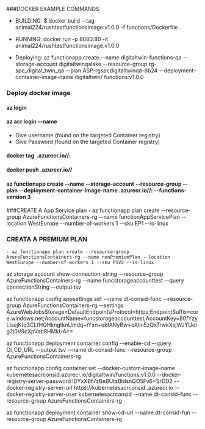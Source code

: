 ###DOCKER EXAMPLE COMMANDS 
 - BUILDING: $ docker build --tag animal224/rushtestfunctionsimage:v1.0.0 -f functions/Dockerfile .
 - RUNNING: docker run -p 8080:80 -it animal224/rushtestfunctionsimage:v1.0.0 

 - Deploying: az functionapp create --name digitaltwin-functions-qa --storage-account digitaltwinqalake --resource-group rg-spc_digital_twin_qa --plan ASP-rgspcdigitaltwinqa-8b24 --deployment-container-image-name digitaltwin/       functions:v1.0.0 

 ### Deploy docker image
 #### az login
 #### az acr login --name <REPOSITORYNAME>
  - Give username (found on the targeted Container registry)
  - Give Password (found on the targeted Container registry)
 #### docker tag <IMAGE> <REPOSITORYNAME>.azurecr.io/<FOLDER>/<IMAGE>:<VERSION>
 #### docker push <REPOSITORYNAME>.azurecr.io/<FOLDER>/<IMAGE>
 #### az functionapp create --name <FUNCTIONNAME> --storage-account <STORAGEACCOUNT> --resource-group <RESOURCEGROUP> --plan <SERVICEPLANNAME> --deployment-container-image-name <REPOSITORYNAME>.azurecr.io/<FOLDER>/<IMAGE>:<VERSION> --functions-version 3
 
###CREATE A App Service plan
    - az functionapp plan create --resource-group AzureFunctionsContainers-rg --name functionAppServicePlan --location WestEurope --number-of-workers 1 --sku EP1 --is-linux
### CREATA A PREMIUM PLAN
    - az functionapp plan create --resource-group AzureFunctionsContainers-rg --name nonPremiumPlan --location WestEurope --number-of-workers 1 --sku P1V2 --is-linux

az storage account show-connection-string --resource-group AzureFunctionsContainers-rg --name funcstorageaccounttest --query connectionString --output tsv

az functionapp config appsettings set --name dt-consid-func --resource-group AzureFunctionsContainers-rg --settings AzureWebJobsStorage=DefaultEndpointsProtocol=https;EndpointSuffix=core.windows.net;AccountName=funcstorageaccounttest;AccountKey=80/YzyLIsejKtq3CLfHQHkngtknUmdq+iYxn+ekfANyBw+eAlni5zQxTrwkXsjWJYUerg2i0V9cXpVab8HMkUA==

az functionapp deployment container config --enable-cd --query CI_CD_URL --output tsv --name dt-consid-func --resource-group AzureFunctionsContainers-rg

az functionapp config container set --docker-custom-image-name kubernetesacrconsid.azurecr.io/digitaltwin/functions:v1.0.0 --docker-registry-server-password lDYxXBf7zBeBUtaBIdsnQO5Fv6=SrDD2 --docker-registry-server-url https://kubernetesacrconsid .azurecr.io --docker-registry-server-user kubernetesacrconsid --name dt-consid-func --resource-group AzureFunctionsContainers-rg

az functionapp deployment container show-cd-url --name dt-consid-fun --resource-group AzureFunctionsContainers-rg